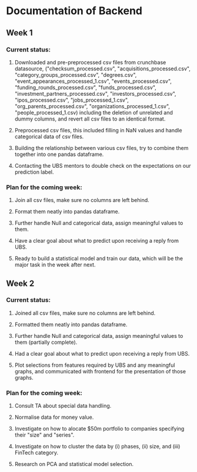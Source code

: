 # Documentation of Backend

## Week 1

### Current status:

1. Downloaded and pre-preprocessed csv files from crunchbase datasource,
("checksum_processed.csv", "acquisitions_processed.csv", "category_groups_processed.csv", "degrees.csv", "event_appearances_processed_1.csv", "events_processed.csv", "funding_rounds_processed.csv", "funds_processed.csv", "investment_partners_processed.csv", "investors_processed.csv", "ipos_processed.csv", "jobs_processed_1.csv", "org_parents_processed.csv", "organizations_processed_1.csv", "people_processed_1.csv)
including the deletion of unrelated and dummy columns, and revert all csv files to an identical format.

2. Preprocessed csv files, this included filling in NaN values and handle categorical data of csv files.

3. Building the relationship between various csv files, try to combine them together into one pandas dataframe.

4. Contacting the UBS mentors to double check on the expectations on our prediction label.


### Plan for the coming week:

1. Join all csv files, make sure no columns are left behind.

2. Format them neatly into pandas dataframe.

3. Further handle Null and categorical data, assign meaningful values to them.

4. Have a clear goal about what to predict upon receiving a reply from UBS.

5. Ready to build a statistical model and train our data, which will be the major task in the week after next.



## Week 2

### Current status:

1. Joined all csv files, make sure no columns are left behind.

2. Formatted them neatly into pandas dataframe.

3. Further handle Null and categorical data, assign meaningful values to them (partially complete).

4. Had a clear goal about what to predict upon receiving a reply from UBS.

5. Plot selections from features required by UBS and any meaningful graphs, and communicated with frontend for the presentation of those graphs.


### Plan for the coming week:

1. Consult TA about special data handling.

2. Normalise data for money value.

4. Investigate on how to alocate $50m portfolio to companies specifying their "size" and "series".

5. Investigate on how to cluster the data by (i) phases, (ii) size, and (iii) FinTech category.

6. Research on PCA and statistical model selection.
